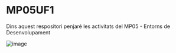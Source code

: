 # MP05UF1
Dins aquest respositori penjaré les activitats del MP05 - Entorns de Desenvolupament

![image](https://user-images.githubusercontent.com/113586070/191449141-41eb85f8-3d61-46df-9341-488b8eafbe4e.png)
